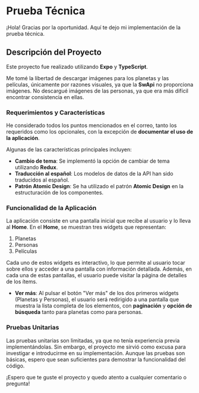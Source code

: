 # Prueba Técnica

¡Hola! Gracias por la oportunidad. Aquí te dejo mi implementación de la prueba técnica.

## Descripción del Proyecto

Este proyecto fue realizado utilizando **Expo** y **TypeScript**.

Me tomé la libertad de descargar imágenes para los planetas y las películas, únicamente por razones visuales, ya que la **SwApi** no proporciona imágenes. No descargué imágenes de las personas, ya que era más difícil encontrar consistencia en ellas.

### Requerimientos y Características

He considerado todos los puntos mencionados en el correo, tanto los requeridos como los opcionales, con la excepción de **documentar el uso de la aplicación**.

Algunas de las características principales incluyen:

- **Cambio de tema**: Se implementó la opción de cambiar de tema utilizando **Redux**.
- **Traducción al español**: Los modelos de datos de la API han sido traducidos al español.
- **Patrón Atomic Design**: Se ha utilizado el patrón **Atomic Design** en la estructuración de los componentes.

### Funcionalidad de la Aplicación

La aplicación consiste en una pantalla inicial que recibe al usuario y lo lleva al **Home**. En el **Home**, se muestran tres widgets que representan:
1. Planetas
2. Personas
3. Películas

Cada uno de estos widgets es interactivo, lo que permite al usuario tocar sobre ellos y acceder a una pantalla con información detallada. Además, en cada una de estas pantallas, el usuario puede visitar la página de detalles de los ítems.

- **Ver más**: Al pulsar el botón "Ver más" de los dos primeros widgets (Planetas y Personas), el usuario será redirigido a una pantalla que muestra la lista completa de los elementos, con **paginación** y **opción de búsqueda** tanto para planetas como para personas.

### Pruebas Unitarias

Las pruebas unitarias son limitadas, ya que no tenía experiencia previa implementándolas. Sin embargo, el proyecto me sirvió como excusa para investigar e introducirme en su implementación. Aunque las pruebas son básicas, espero que sean suficientes para demostrar la funcionalidad del código.


¡Espero que te guste el proyecto y quedo atento a cualquier comentario o pregunta!
